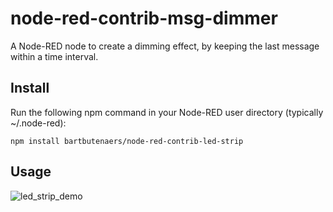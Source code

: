 # node-red-contrib-msg-dimmer
A Node-RED node to create a dimming effect, by keeping the last message within a time interval.

## Install
Run the following npm command in your Node-RED user directory (typically ~/.node-red):
```
npm install bartbutenaers/node-red-contrib-led-strip
```

## Usage

![led_strip_demo](https://user-images.githubusercontent.com/14224149/71328561-6f4dc800-2519-11ea-8f45-a024af4e617c.gif)
